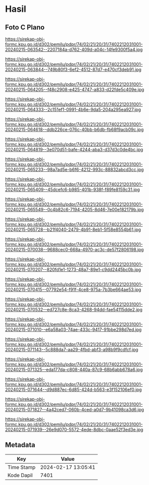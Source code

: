 # Hasil

## Foto C Plano

https://sirekap-obj-formc.kpu.go.id/d302/pemilu/pdpr/74/02/21/20/31/7402212031001-20240215-063542--2207184a-d762-409d-a04c-14fe9300f5a4.jpg

https://sirekap-obj-formc.kpu.go.id/d302/pemilu/pdpr/74/02/21/20/31/7402212031001-20240215-063844--749b80f3-6ef2-4512-87d7-e470cf3deb91.jpg

https://sirekap-obj-formc.kpu.go.id/d302/pemilu/pdpr/74/02/21/20/31/7402212031001-20240215-064205--f48c2908-e425-4747-a833-d22fde5c409e.jpg

https://sirekap-obj-formc.kpu.go.id/d302/pemilu/pdpr/74/02/21/20/31/7402212031001-20240215-064333--2c151ef1-0991-4b6e-9da5-204a295ea927.jpg

https://sirekap-obj-formc.kpu.go.id/d302/pemilu/pdpr/74/02/21/20/31/7402212031001-20240215-064618--ddb226ce-076c-40bb-b6db-fb68f9acb09c.jpg

https://sirekap-obj-formc.kpu.go.id/d302/pemilu/pdpr/74/02/21/20/31/7402212031001-20240215-064819--3e070d51-bafe-4244-aba3-d37d3c0de4bc.jpg

https://sirekap-obj-formc.kpu.go.id/d302/pemilu/pdpr/74/02/21/20/31/7402212031001-20240215-065233--98a7ad5e-b6f6-4212-993c-88832abcd3cc.jpg

https://sirekap-obj-formc.kpu.go.id/d302/pemilu/pdpr/74/02/21/20/31/7402212031001-20240215-065409--45dcefc6-b985-401b-938f-f89fe8159c31.jpg

https://sirekap-obj-formc.kpu.go.id/d302/pemilu/pdpr/74/02/21/20/31/7402212031001-20240215-065549--0c4b82c6-7194-4205-8d46-7e00e182179b.jpg

https://sirekap-obj-formc.kpu.go.id/d302/pemilu/pdpr/74/02/21/20/31/7402212031001-20240215-065728--b21f4040-2479-4b91-8eb1-5f58e8554b61.jpg

https://sirekap-obj-formc.kpu.go.id/d302/pemilu/pdpr/74/02/21/20/31/7402212031001-20240215-070038--9688cec0-668a-4970-ac3c-de57f2806198.jpg

https://sirekap-obj-formc.kpu.go.id/d302/pemilu/pdpr/74/02/21/20/31/7402212031001-20240215-070207--820fd1e1-1273-48a7-89e1-c9dd2445bc0b.jpg

https://sirekap-obj-formc.kpu.go.id/d302/pemilu/pdpr/74/02/21/20/31/7402212031001-20240215-070415--07792e54-f91f-4ce8-975a-7b3be664ae53.jpg

https://sirekap-obj-formc.kpu.go.id/d302/pemilu/pdpr/74/02/21/20/31/7402212031001-20240215-070532--ed727c8e-8ca3-4268-94dd-fae54115dde2.jpg

https://sirekap-obj-formc.kpu.go.id/d302/pemilu/pdpr/74/02/21/20/31/7402212031001-20240215-071010--e6a58a03-74ae-433c-9417-91bbe298d7ed.jpg

https://sirekap-obj-formc.kpu.go.id/d302/pemilu/pdpr/74/02/21/20/31/7402212031001-20240215-071143--5c888da7-aa29-4fbd-abf3-a98b9f9cdfcf.jpg

https://sirekap-obj-formc.kpu.go.id/d302/pemilu/pdpr/74/02/21/20/31/7402212031001-20240215-071325--eda177da-c808-440a-87c9-68b6abb678a6.jpg

https://sirekap-obj-formc.kpu.go.id/d302/pemilu/pdpr/74/02/21/20/31/7402212031001-20240215-071644--d9d887ec-6d85-424d-b563-e3f152106ef0.jpg

https://sirekap-obj-formc.kpu.go.id/d302/pemilu/pdpr/74/02/21/20/31/7402212031001-20240215-071827--4a42ced7-060b-4ced-a0d7-9b41098ca3d6.jpg

https://sirekap-obj-formc.kpu.go.id/d302/pemilu/pdpr/74/02/21/20/31/7402212031001-20240215-071939--26e9d070-5572-4ede-8dbc-0aae52f3ed3e.jpg


## Metadata

| Key        | Value               |
| ---------- | ------------------- |
| Time Stamp | 2024-02-17 13:05:41 |
| Kode Dapil | 7401                |



